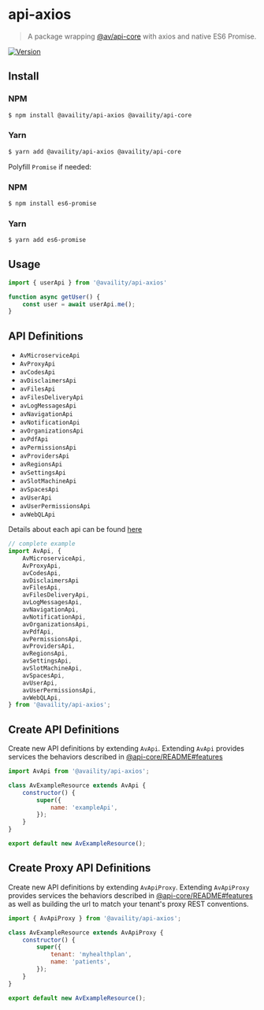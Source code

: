 # api-axios

> A package wrapping [@av/api-core](../api-core/README.md) with axios and native ES6 Promise.

[![Version](https://img.shields.io/npm/v/@availity/api-axios.svg?style=for-the-badge)](https://www.npmjs.com/package/@availity/api-axios)

## Install

### NPM

```bash
$ npm install @availity/api-axios @availity/api-core
```

### Yarn

```bash
$ yarn add @availity/api-axios @availity/api-core
```

Polyfill `Promise` if needed:

### NPM

```bash
$ npm install es6-promise
```

### Yarn

```bash
$ yarn add es6-promise
```

## Usage

```js
import { userApi } from '@availity/api-axios'

function async getUser() {
    const user = await userApi.me();
}
```

## API Definitions

-   `AvMicroserviceApi`
-   `AvProxyApi`
-   `avCodesApi`
-   `avDisclaimersApi`
-   `avFilesApi`
-   `avFilesDeliveryApi`
-   `avLogMessagesApi`
-   `avNavigationApi`
-   `avNotificationApi`
-   `avOrganizationsApi`
-   `avPdfApi`
-   `avPermissionsApi`
-   `avProvidersApi`
-   `avRegionsApi`
-   `avSettingsApi`
-   `avSlotMachineApi`
-   `avSpacesApi`
-   `avUserApi`
-   `avUserPermissionsApi`
-   `avWebQLApi`

Details about each api can be found [here](../api-core/src/resources/README.md)

```js
// complete example
import AvApi, {
    AvMicroserviceApi,
    AvProxyApi,
    avCodesApi,
    avDisclaimersApi
    avFilesApi,
    avFilesDeliveryApi,
    avLogMessagesApi,
    avNavigationApi,
    avNotificationApi,
    avOrganizationsApi,
    avPdfApi,
    avPermissionsApi,
    avProvidersApi,
    avRegionsApi,
    avSettingsApi,
    avSlotMachineApi,
    avSpacesApi,
    avUserApi,
    avUserPermissionsApi,
    avWebQLApi,
} from '@availity/api-axios';
```

## Create API Definitions

Create new API definitions by extending `AvApi`. Extending `AvApi` provides services the behaviors described in [@api-core/README#features](../api-core/README.md#features)

```js
import AvApi from '@availity/api-axios';

class AvExampleResource extends AvApi {
    constructor() {
        super({
            name: 'exampleApi',
        });
    }
}

export default new AvExampleResource();
```

## Create Proxy API Definitions

Create new API definitions by extending `AvApiProxy`. Extending `AvApiProxy` provides services the behaviors described in [@api-core/README#features](../api-core/README.md#features) as well as building the url to match your tenant's proxy REST conventions.

```js
import { AvApiProxy } from '@availity/api-axios';

class AvExampleResource extends AvApiProxy {
    constructor() {
        super({
            tenant: 'myhealthplan',
            name: 'patients',
        });
    }
}

export default new AvExampleResource();
```
